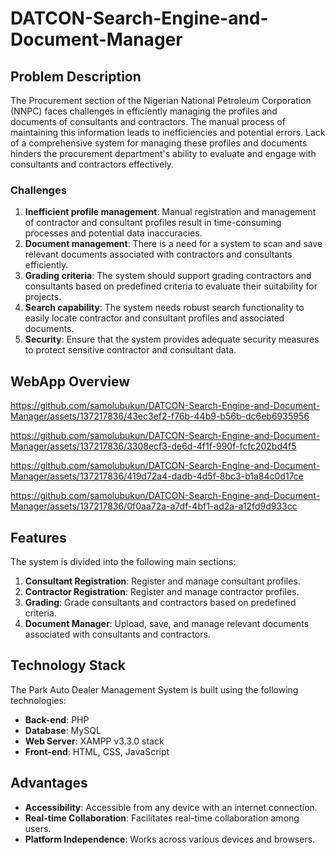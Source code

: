 # DATCON-Search-Engine-and-Document-Manager

## Problem Description
The Procurement section of the Nigerian National Petroleum Corporation (NNPC) faces challenges in efficiently managing the profiles and documents of consultants and contractors. The manual process of maintaining this information leads to inefficiencies and potential errors. Lack of a comprehensive system for managing these profiles and documents hinders the procurement department's ability to evaluate and engage with consultants and contractors effectively.

### Challenges
1. **Inefficient profile management**: Manual registration and management of contractor and consultant profiles result in time-consuming processes and potential data inaccuracies.
2. **Document management**: There is a need for a system to scan and save relevant documents associated with contractors and consultants efficiently.
3. **Grading criteria**: The system should support grading contractors and consultants based on predefined criteria to evaluate their suitability for projects.
4. **Search capability**: The system needs robust search functionality to easily locate contractor and consultant profiles and associated documents.
5. **Security**: Ensure that the system provides adequate security measures to protect sensitive contractor and consultant data.



##    WebApp Overview

https://github.com/samolubukun/DATCON-Search-Engine-and-Document-Manager/assets/137217836/43ec3ef2-f76b-44b9-b56b-dc6eb6935956

https://github.com/samolubukun/DATCON-Search-Engine-and-Document-Manager/assets/137217836/3308ecf3-de6d-4f1f-990f-fcfc202bd4f5

https://github.com/samolubukun/DATCON-Search-Engine-and-Document-Manager/assets/137217836/419d72a4-dadb-4d5f-8bc3-b1a84c0d17ce

https://github.com/samolubukun/DATCON-Search-Engine-and-Document-Manager/assets/137217836/0f0aa72a-a7df-4bf1-ad2a-a12fd9d933cc

## Features
The system is divided into the following main sections:

1. **Consultant Registration**: Register and manage consultant profiles.
2. **Contractor Registration**: Register and manage contractor profiles.
3. **Grading**: Grade consultants and contractors based on predefined criteria.
4. **Document Manager**: Upload, save, and manage relevant documents associated with consultants and contractors.


## Technology Stack

The Park Auto Dealer Management System is built using the following technologies:

- **Back-end**: PHP
- **Database**: MySQL
- **Web Server**: XAMPP v3.3.0 stack
- **Front-end**: HTML, CSS, JavaScript

## Advantages

- **Accessibility**: Accessible from any device with an internet connection.
- **Real-time Collaboration**: Facilitates real-time collaboration among users.
- **Platform Independence**: Works across various devices and browsers.
